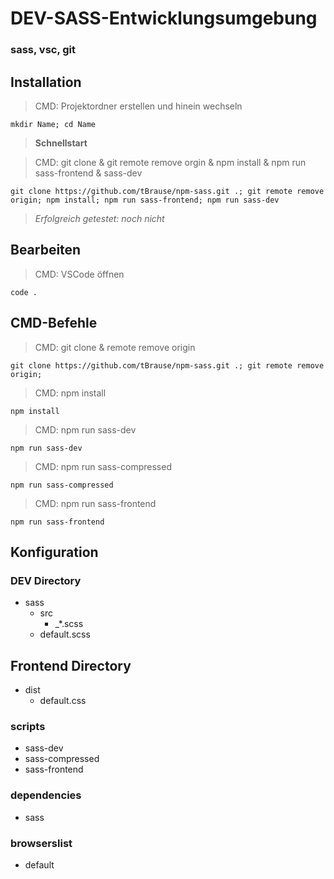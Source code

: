 # DEV-SASS-Entwicklungsumgebung

### sass, vsc, git

## Installation

> CMD: Projektordner erstellen und hinein wechseln

    mkdir Name; cd Name

> **Schnellstart**

> CMD: git clone & git remote remove orgin & npm install & npm run sass-frontend & sass-dev

    git clone https://github.com/tBrause/npm-sass.git .; git remote remove origin; npm install; npm run sass-frontend; npm run sass-dev

<!-- > **CMD: Schnellstart - install & build & dev**

    npm install; npm run build; npm run dev -->

> _Erfolgreich getestet: noch nicht_

## Bearbeiten

> CMD: VSCode öffnen

    code .

## CMD-Befehle

> CMD: git clone & remote remove origin

    git clone https://github.com/tBrause/npm-sass.git .; git remote remove origin;

> CMD: npm install

    npm install

> CMD: npm run sass-dev

    npm run sass-dev

> CMD: npm run sass-compressed

    npm run sass-compressed

> CMD: npm run sass-frontend

    npm run sass-frontend

## Konfiguration

### DEV Directory

- sass
  - src
    - \_\*.scss
  - default.scss

## Frontend Directory

- dist
  - default.css

### scripts

- sass-dev
- sass-compressed
- sass-frontend

### dependencies

- sass

### browserslist

- default

